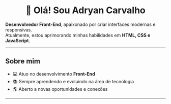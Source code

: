 <h1 align="center">👋 Olá! Sou Adryan Carvalho</h1>

**Desenvolvedor Front-End**, apaixonado por criar interfaces modernas e responsivas.  
Atualmente, estou aprimorando minhas habilidades em **HTML, CSS e JavaScript**.

---

## Sobre mim
- 💻 Atuo no desenvolvimento **Front-End**
- 📚 Sempre aprendendo e evoluindo na área de tecnologia
- 🌎 Aberto a novas oportunidades e conexões

---



<!---
AdryanW11/AdryanW11 is a ✨ special ✨ repository because its `README.md` (this file) appears on your GitHub profile.
You can click the Preview link to take a look at your changes.
--->
